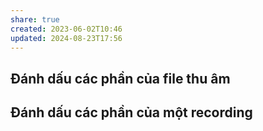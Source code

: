 ```yaml
---
share: true
created: 2023-06-02T10:46
updated: 2024-08-23T17:56
---
```

## Đánh dấu các phần của file thu âm 
## Đánh dấu các phần của một recording
